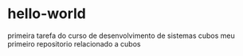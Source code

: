 # hello-world
primeira tarefa do curso de desenvolvimento de sistemas cubos 
meu primeiro repositorio relacionado a cubos 
 

